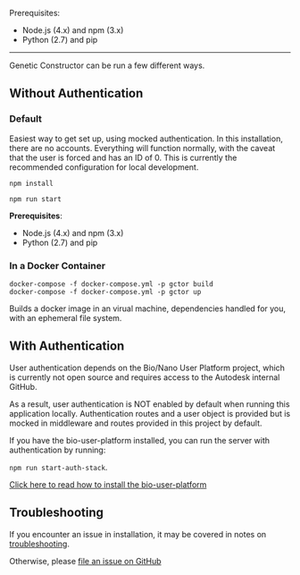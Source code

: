 Prerequisites:

- Node.js (4.x) and npm (3.x)
- Python (2.7) and pip

---- 

Genetic Constructor can be run a few different ways.

## Without Authentication

### Default

Easiest way to get set up, using mocked authentication. In this installation, there are no accounts. Everything will function normally, with the caveat that the user is forced and has an ID of 0. This is currently the recommended configuration for local development.

`npm install`

`npm run start`

**Prerequisites**:

- Node.js (4.x) and npm (3.x)
- Python (2.7) and pip

### In a Docker Container

```
docker-compose -f docker-compose.yml -p gctor build
docker-compose -f docker-compose.yml -p gctor up
```

Builds a docker image in an virual machine, dependencies handled for you, with an ephemeral file system.

## With Authentication

User authentication depends on the Bio/Nano User Platform project, which is currently not open source and requires access to the Autodesk internal GitHub.

As a result, user authentication is NOT enabled by default when running this application locally. Authentication routes and a user object is provided but is mocked in middleware and routes provided in this project by default.

If you have the bio-user-platform installed, you can run the server with authentication by running:

`npm run start-auth-stack`.

[Click here to read how to install the bio-user-platform](./installation-bio-user-platform.md)

## Troubleshooting

If you encounter an issue in installation, it may be covered in notes on [troubleshooting](./troubleshooting.md).

Otherwise, please [file an issue on GitHub](https://github.com/autodesk-bionano/genome-designer/issues/new)
